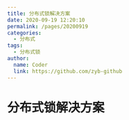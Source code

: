 ```yaml
---
title: 分布式锁解决方案
date: 2020-09-19 12:20:10
permalink: /pages/20200919
categories: 
  - 分布式
tags: 
  - 分布式锁
author: 
  name: Coder
  link: https://github.com/zyb-github
---
```


# 分布式锁解决方案

